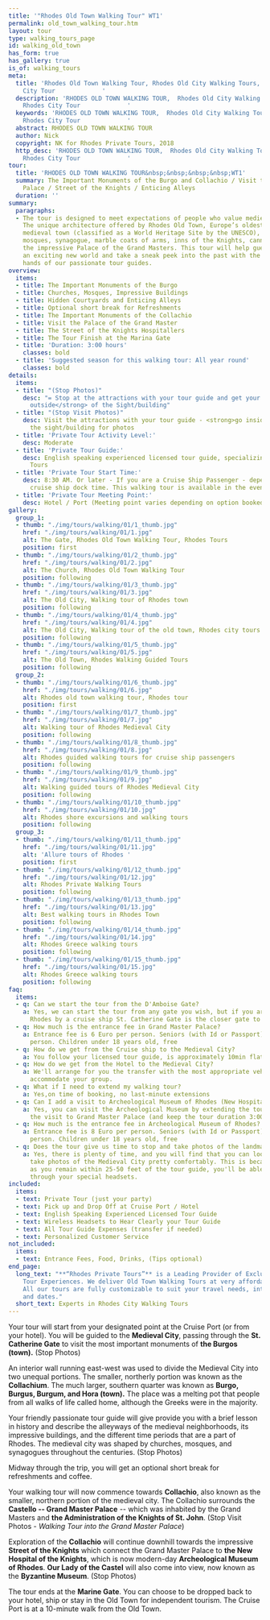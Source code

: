 ```yaml
---
title: '"Rhodes Old Town Walking Tour" WT1'
permalink: old_town_walking_tour.htm
layout: tour
type: walking_tours_page
id: walking_old_town
has_form: true
has_gallery: true
is_of: walking_tours
meta:
  title: 'Rhodes Old Town Walking Tour, Rhodes Old City Walking Tours, Private Rhodes
    City Tour             '
  description: 'RHODES OLD TOWN WALKING TOUR,  Rhodes Old City Walking Tours, Private
    Rhodes City Tour             '
  keywords: 'RHODES OLD TOWN WALKING TOUR,  Rhodes Old City Walking Tours, Private
    Rhodes City Tour             '
  abstract: RHODES OLD TOWN WALKING TOUR
  author: Nick
  copyright: NK for Rhodes Private Tours, 2018
  http_desc: 'RHODES OLD TOWN WALKING TOUR,  Rhodes Old City Walking Tours, Private
    Rhodes City Tour             '
tour:
  title: 'RHODES OLD TOWN WALKING TOUR&nbsp;&nbsp;&nbsp;&nbsp;WT1'
  summary: The Important Monuments of the Burgo and Collachio / Visit the Grand Master
    Palace / Street of the Knights / Enticing Alleys
  duration: ''
summary:
  paragraphs:
  - The tour is designed to meet expectations of people who value medieval history.
    The unique architecture offered by Rhodes Old Town, Europe’s oldest inhabited
    medieval town (classified as a World Heritage Site by the UNESCO), includes churches,
    mosques, synagogue, marble coats of arms, inns of the Knights, cannon balls, and
    the impressive Palace of the Grand Masters. This tour will help guests explore
    an exciting new world and take a sneak peek into the past with the helpful guiding
    hands of our passionate tour guides.
overview:
  items:
  - title: The Important Monuments of the Burgo
  - title: Churches, Mosques, Impressive Buildings
  - title: Hidden Courtyards and Enticing Alleys
  - title: Optional short break for Refreshments
  - title: The Important Monuments of the Collachio
  - title: Visit the Palace of the Grand Master
  - title: The Street of the Knights Hospitallers
  - title: The Tour Finish at the Marina Gate
  - title: 'Duration: 3:00 hours'
    classes: bold
  - title: 'Suggested season for this walking tour: All year round'
    classes: bold
details:
  items:
  - title: "(Stop Photos)"
    desc: "= Stop at the attractions with your tour guide and get your photos <strong>from
      outside</strong> of the Sight/building"
  - title: "(Stop Visit Photos)"
    desc: Visit the attractions with your tour guide - <strong>go inside</strong>
      the sight/building for photos
  - title: 'Private Tour Activity Level:'
    desc: Moderate
  - title: 'Private Tour Guide:'
    desc: English speaking experienced licensed tour guide, specializing in Private
      Tours
  - title: 'Private Tour Start Time:'
    desc: 8:30 AM. Or later - If you are a Cruise Ship Passenger - depend on your
      cruise ship dock time. This walking tour is available in the evening as well
  - title: 'Private Tour Meeting Point:'
    desc: Hotel / Port (Meeting point varies depending on option booked)
gallery:
  group_1:
  - thumb: "./img/tours/walking/01/1_thumb.jpg"
    href: "./img/tours/walking/01/1.jpg"
    alt: The Gate, Rhodes Old Town Walking Tour, Rhodes Tours
    position: first
  - thumb: "./img/tours/walking/01/2_thumb.jpg"
    href: "./img/tours/walking/01/2.jpg"
    alt: The Church, Rhodes Old Town Walking Tour
    position: following
  - thumb: "./img/tours/walking/01/3_thumb.jpg"
    href: "./img/tours/walking/01/3.jpg"
    alt: The Old City, Walking tour of Rhodes town
    position: following
  - thumb: "./img/tours/walking/01/4_thumb.jpg"
    href: "./img/tours/walking/01/4.jpg"
    alt: The Old City, Walking tour of the old town, Rhodes city tours
    position: following
  - thumb: "./img/tours/walking/01/5_thumb.jpg"
    href: "./img/tours/walking/01/5.jpg"
    alt: The Old Town, Rhodes Walking Guided Tours
    position: following
  group_2:
  - thumb: "./img/tours/walking/01/6_thumb.jpg"
    href: "./img/tours/walking/01/6.jpg"
    alt: Rhodes old town walking tour, Rhodes tour
    position: first
  - thumb: "./img/tours/walking/01/7_thumb.jpg"
    href: "./img/tours/walking/01/7.jpg"
    alt: Walking tour of Rhodes Medieval City
    position: following
  - thumb: "./img/tours/walking/01/8_thumb.jpg"
    href: "./img/tours/walking/01/8.jpg"
    alt: Rhodes guided walking tours for cruise ship passengers
    position: following
  - thumb: "./img/tours/walking/01/9_thumb.jpg"
    href: "./img/tours/walking/01/9.jpg"
    alt: Walking guided tours of Rhodes Medieval City
    position: following
  - thumb: "./img/tours/walking/01/10_thumb.jpg"
    href: "./img/tours/walking/01/10.jpg"
    alt: Rhodes shore excursions and walking tours
    position: following
  group_3:
  - thumb: "./img/tours/walking/01/11_thumb.jpg"
    href: "./img/tours/walking/01/11.jpg"
    alt: 'Allure tours of Rhodes '
    position: first
  - thumb: "./img/tours/walking/01/12_thumb.jpg"
    href: "./img/tours/walking/01/12.jpg"
    alt: Rhodes Private Walking Tours
    position: following
  - thumb: "./img/tours/walking/01/13_thumb.jpg"
    href: "./img/tours/walking/01/13.jpg"
    alt: Best walking tours in Rhodes Town
    position: following
  - thumb: "./img/tours/walking/01/14_thumb.jpg"
    href: "./img/tours/walking/01/14.jpg"
    alt: Rhodes Greece walking tours
    position: following
  - thumb: "./img/tours/walking/01/15_thumb.jpg"
    href: "./img/tours/walking/01/15.jpg"
    alt: Rhodes Greece walking tours
    position: following
faq:
  items:
  - q: Can we start the tour from the D'Amboise Gate?
    a: Yes, we can start the tour from any gate you wish, but if you are visiting
      Rhodes by a cruise ship St. Catherine Gate is the closer gate to you
  - q: How much is the entrance fee in Grand Master Palace?
    a: Entrance fee is 6 Euro per person. Seniors (with Id or Passport), 3 Euros per
      person. Children under 18 years old, free
  - q: How do we get from the Cruise ship to the Medieval City?
    a: You follow your licensed tour guide, is approximately 10min flat walk
  - q: How do we get from the Hotel to the Medieval City?
    a: We'll arrange for you the transfer with the most appropriate vehicle(s) to
      accommodate your group.
  - q: What if I need to extend my walking tour?
    a: Yes,on time of booking, no last-minute extensions
  - q: Can I add a visit to Archeological Museum of Rhodes (New Hospital of the Knights)?
    a: Yes, you can visit the Archeological Museum by extending the tour, or by skipping
      the visit to Grand Master Palace (and keep the tour duration 3:00 hours).
  - q: How much is the entrance fee in Archeological Museum of Rhodes?
    a: Entrance fee is 8 Euro per person. Seniors (with Id or Passport), 4 Euros per
      person. Children under 18 years old, free
  - q: Does the tour give us time to stop and take photos of the landmarks?
    a: Yes, there is plenty of time, and you will find that you can look around and
      take photos of the Medieval City pretty comfortably. This is because as long
      as you remain within 25-50 feet of the tour guide, you'll be able to hear him
      through your special headsets.
included:
  items:
  - text: Private Tour (just your party)
  - text: Pick up and Drop Off at Cruise Port / Hotel
  - text: English Speaking Experienced Licensed Tour Guide
  - text: Wireless Headsets to Hear Clearly your Tour Guide
  - text: All Tour Guide Expenses (transfer if needed)
  - text: Personalized Customer Service
not_included:
  items:
  - text: Entrance Fees, Food, Drinks, (Tips optional)
end_page:
  long_text: "**“Rhodes Private Tours”** is a Leading Provider of Exclusive and Personalized
    Tour Experiences. We deliver Old Town Walking Tours at very affordable rates.
    All our tours are fully customizable to suit your travel needs, interests, schedules,
    and dates."
  short_text: Experts in Rhodes City Walking Tours
---
```


Your tour will start from your designated point at the Cruise Port (or from your hotel). You will be guided to the **Medieval City**, passing through the **St. Catherine Gate** to visit the most important monuments of **the Burgos (town).** (Stop Photos)

An interior wall running east-west was used to divide the Medieval City into two unequal portions. The smaller, northerly portion was known as the **Collachium**. The much larger, southern quarter was known as **Burgo, Burgus, Burgum, and Hora (town).** The place was a melting pot that people from all walks of life called home, although the Greeks were in the majority.

Your friendly passionate tour guide will give provide you with a brief lesson in history and describe the alleyways of the medieval neighborhoods, its impressive buildings, and the different time periods that are a part of Rhodes. The medieval city was shaped by churches, mosques, and synagogues throughout the centuries. (Stop Photos)

Midway through the trip, you will get an optional short break for refreshments and coffee.

Your walking tour will now commence towards **Collachio**, also known as the smaller, northern portion of the medieval city. The Collachio surrounds the **Castello -- Grand Master Palace** -- which was inhabited by the Grand Masters and **the Administration of the Knights of St. John**. (Stop Visit Photos - _Walking Tour into the Grand Master Palace_)

Exploration of the **Collachio** will continue downhill towards the impressive **Street of the Knights** which connect the Grand Master Palace to **the New Hospital of the Knights**, which is now modern-day **Archeological Museum of Rhodes**. **Our Lady of the Castel** will also come into view, now known as the **Byzantine Museum**. (Stop Photos)

The tour ends at the **Marine Gate**. You can choose to be dropped back to your hotel, ship or stay in the Old Town for independent tourism. The Cruise Port is at a 10-minute walk from the Old Town.
